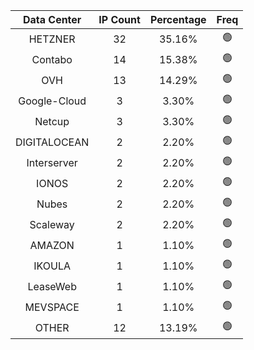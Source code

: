 | Data Center | IP Count | Percentage | Freq |
|:------------:|:--------:|:-----------:|:-----:|
| HETZNER | 32 | 35.16% | 🟢 |
| Contabo | 14 | 15.38% | 🟢 |
| OVH | 13 | 14.29% | 🟢 |
| Google-Cloud | 3 | 3.30% | 🟢 |
| Netcup | 3 | 3.30% | 🟢 |
| DIGITALOCEAN | 2 | 2.20% | 🟢 |
| Interserver | 2 | 2.20% | 🟢 |
| IONOS | 2 | 2.20% | 🟢 |
| Nubes | 2 | 2.20% | 🟢 |
| Scaleway | 2 | 2.20% | 🟢 |
| AMAZON | 1 | 1.10% | 🟢 |
| IKOULA | 1 | 1.10% | 🟢 |
| LeaseWeb | 1 | 1.10% | 🟢 |
| MEVSPACE | 1 | 1.10% | 🟢 |
| OTHER | 12 | 13.19% | 🟢 |